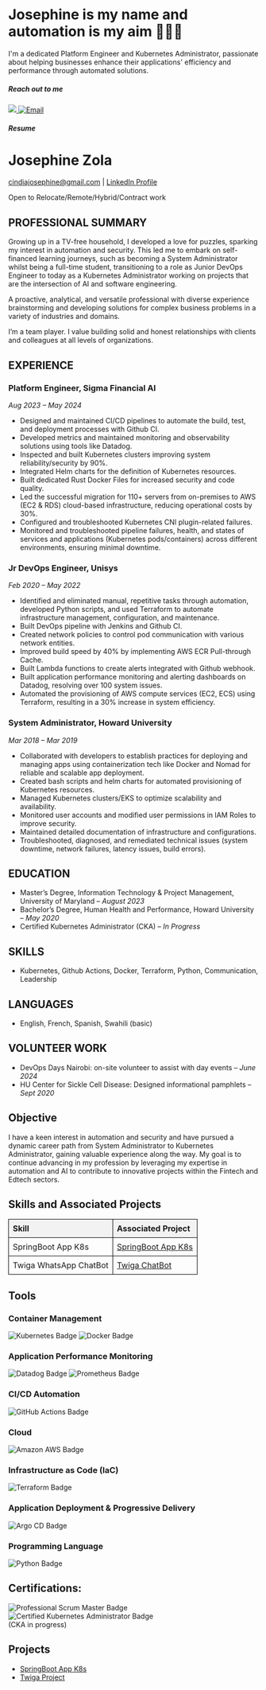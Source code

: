 # Josephine is my name and automation is my aim 👩🏾‍💻
I'm a dedicated Platform Engineer and Kubernetes Administrator, passionate about helping businesses enhance their applications' efficiency and performance through automated solutions. 

##### Reach out to me
<a href="https://www.linkedin.com/in/josephinezola/"><img src="https://img.shields.io/badge/-LinkedIn-0072b1?&style=for-the-badge&logo=linkedin&logoColor=white" />
<a href="mailto:cindiajosephine@gmail.com">
    <img src="https://img.shields.io/badge/-Email-D14836?&style=for-the-badge&logo=gmail&logoColor=white" alt="Email">
</a>
##### Resume
<!DOCTYPE html>
<html lang="en">
<head>
    <meta charset="UTF-8">
    <meta name="viewport" content="width=device-width, initial-scale=1.0">
    <title>Josephine Zola DevOps</title>
</head>
<body>

<h1>Josephine Zola</h1>
<p>
    <a href="mailto:cindiajosephine@gmail.com">cindiajosephine@gmail.com</a> | 
    <a href="https://www.linkedin.com/in/josephinezola/" target="_blank">LinkedIn Profile</a>
</p>
<p>Open to Relocate/Remote/Hybrid/Contract work</p>

<h2>PROFESSIONAL SUMMARY</h2>
<p>Growing up in a TV-free household, I developed a love for puzzles, sparking my interest in automation and security. This led me to embark on self-financed learning journeys, such as becoming a System Administrator whilst being a full-time student, transitioning to a role as Junior DevOps Engineer to today as a Kubernetes Administrator working on projects that are the intersection of AI and software engineering.</p>

<p>A proactive, analytical, and versatile professional with diverse experience brainstorming and developing solutions for complex business problems in a variety of industries and domains.</p>

<p>I’m a team player. I value building solid and honest relationships with clients and colleagues at all levels of organizations.</p>

<h2>EXPERIENCE</h2>

<h3>Platform Engineer, Sigma Financial AI</h3>
<p><i>Aug 2023 – May 2024</i></p>
<ul>
    <li>Designed and maintained CI/CD pipelines to automate the build, test, and deployment processes with Github CI.</li>
    <li>Developed metrics and maintained monitoring and observability solutions using tools like Datadog.</li>
    <li>Inspected and built Kubernetes clusters improving system reliability/security by 90%.</li>
    <li>Integrated Helm charts for the definition of Kubernetes resources.</li>
    <li>Built dedicated Rust Docker Files for increased security and code quality.</li>
    <li>Led the successful migration for 110+ servers from on-premises to AWS (EC2 & RDS) cloud-based infrastructure, reducing operational costs by 30%.</li>
    <li>Configured and troubleshooted Kubernetes CNI plugin-related failures.</li>
    <li>Monitored and troubleshooted pipeline failures, health, and states of services and applications (Kubernetes pods/containers) across different environments, ensuring minimal downtime.</li>
</ul>

<h3>Jr DevOps Engineer, Unisys</h3>
<p><i>Feb 2020 – May 2022</i></p>
<ul>
    <li>Identified and eliminated manual, repetitive tasks through automation, developed Python scripts, and used Terraform to automate infrastructure management, configuration, and maintenance.</li>
    <li>Built DevOps pipeline with Jenkins and Github CI.</li>
    <li>Created network policies to control pod communication with various network entities.</li>
    <li>Improved build speed by 40% by implementing AWS ECR Pull-through Cache.</li>
    <li>Built Lambda functions to create alerts integrated with Github webhook.</li>
    <li>Built application performance monitoring and alerting dashboards on Datadog, resolving over 100 system issues.</li>
    <li>Automated the provisioning of AWS compute services (EC2, ECS) using Terraform, resulting in a 30% increase in system efficiency.</li>
</ul>

<h3>System Administrator, Howard University</h3>
<p><i>Mar 2018 – Mar 2019</i></p>
<ul>
    <li>Collaborated with developers to establish practices for deploying and managing apps using containerization tech like Docker and Nomad for reliable and scalable app deployment.</li>
    <li>Created bash scripts and helm charts for automated provisioning of Kubernetes resources.</li>
    <li>Managed Kubernetes clusters/EKS to optimize scalability and availability.</li>
    <li>Monitored user accounts and modified user permissions in IAM Roles to improve security.</li>
    <li>Maintained detailed documentation of infrastructure and configurations.</li>
    <li>Troubleshooted, diagnosed, and remediated technical issues (system downtime, network failures, latency issues, build errors).</li>
</ul>

<h2>EDUCATION</h2>
<ul>
    <li>Master’s Degree, Information Technology & Project Management, University of Maryland – <i>August 2023</i></li>
    <li>Bachelor’s Degree, Human Health and Performance, Howard University – <i>May 2020</i></li>
    <li>Certified Kubernetes Administrator (CKA) – <i>In Progress</i></li>
</ul>

<h2>SKILLS</h2>
<ul>
    <li>Kubernetes, Github Actions, Docker, Terraform, Python, Communication, Leadership</li>
</ul>

<h2>LANGUAGES</h2>
<ul>
    <li>English, French, Spanish, Swahili (basic)</li>
</ul>

<h2>VOLUNTEER WORK</h2>
<ul>
    <li>DevOps Days Nairobi: on-site volunteer to assist with day events – <i>June 2024</i></li>
    <li>HU Center for Sickle Cell Disease: Designed informational pamphlets – <i>Sept 2020</i></li>
</ul>

</body>
</html>

## Objective
I have a keen interest in automation and security and have pursued a dynamic career path from System Administrator to Kubernetes Administrator, gaining valuable experience along the way. 
My goal is to continue advancing in my profession by leveraging my expertise in automation and AI to contribute to innovative projects within the Fintech and Edtech sectors.


<html lang="en">
<head>
    <meta charset="UTF-8">
    <meta name="viewport" content="width=device-width, initial-scale=1.0">
    <title>Skills and Projects Table</title>
    <style>
        table {
            width: 100%;
            border-collapse: collapse;
        }
        th, td {
            border: 1px solid black;
            padding: 8px;
            text-align: left;
        }
        th {
            background-color: #f2f2f2;
        }
    </style>
</head>
<body>

<h2>Skills and Associated Projects</h2>

<table>
    <thead>
        <tr>
            <th>Skill</th>
            <th>Associated Project</th>
        </tr>
    </thead>
    <tbody>
        <tr>
            <td>SpringBoot App K8s</td>
            <td><a href="https://github.com/Josephineci/Spring_boot_K8s/blob/main/README.md">SpringBoot App K8s</a></td>
        </tr>
        <tr>
            <td>Twiga WhatsApp ChatBot</td>
            <td><a href="https://github.com/jurmy24/twiga" target="_blank">Twiga ChatBot</a></td>
        </tr>
    </tbody>
</table>

</body>
</html>

## Tools

### Container Management
<div>
    <img src="https://img.shields.io/badge/-Kubernetes-326CE5?&style=for-the-badge&logo=Kubernetes&logoColor=white" alt="Kubernetes Badge" />
    <img src="https://img.shields.io/badge/-Docker-2496ED?&style=for-the-badge&logo=Docker&logoColor=white" alt="Docker Badge" />
</div>

### Application Performance Monitoring
<div>
    <img src="https://img.shields.io/badge/-Datadog-632CA6?&style=for-the-badge&logo=Datadog&logoColor=white" alt="Datadog Badge" />
    <img src="https://img.shields.io/badge/-Prometheus-E6522C?&style=for-the-badge&logo=Prometheus&logoColor=white" alt="Prometheus Badge" />
</div>

### CI/CD Automation
<div>
    <img src="https://img.shields.io/badge/-GitHub_Actions-FFFFFF?style=for-the-badge&logo=GitHub%20Actions&logoColor=2088FF&color=E1E4E8" alt="GitHub Actions Badge" />
</div>

### Cloud
<div>
    <img src="https://img.shields.io/badge/-AWS-FF9900?style=for-the-badge&logo=Amazon%20AWS&logoColor=white" alt="Amazon AWS Badge" />
</div>

### Infrastructure as Code (IaC)
<div>
    <img src="https://img.shields.io/badge/-Terraform-0C344B?&style=for-the-badge&logo=terraform&logoColor=white" alt="Terraform Badge" />
</div>

### Application Deployment & Progressive Delivery
<div>
    <img src="https://img.shields.io/badge/-Argo%20CD-f5f5f5?&style=for-the-badge&logo=argo&logoColor=FC4C02" alt="Argo CD Badge" />
</div>

### Programming Language
<div>
    <img src="https://img.shields.io/badge/-Python-FFFFFF?style=for-the-badge&logo=Python&logoColor=007ACC&color=F7DF1E" alt="Python Badge" />
</div>

## Certifications:
<div>
    <img src="https://img.shields.io/badge/-Professional_Scrum_Master-ADD8E6?style=for-the-badge&logo=Scrum&logoColor=white" alt="Professional Scrum Master Badge" />
    <img src="https://img.shields.io/badge/-Certified_Kubernetes_Administrator-326CE5?style=for-the-badge&logo=Kubernetes&logoColor=white" alt="Certified Kubernetes Administrator Badge" />

</div> (CKA in progress)


## Projects 
- <a href="https://github.com/Josephineci/Spring_boot_K8s/blob/main/README.md">SpringBoot App K8s</a>
- <a href="https://github.com/jurmy24/twiga" target="_blank">Twiga Project</a> 
